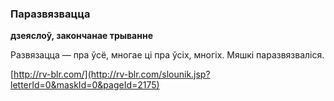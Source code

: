### Паразвязвацца
**дзеяслоў, закончанае трыванне**

Развязацца — пра ўсё, многае ці пра ўсіх, многіх. Мяшкі паразвязваліся.

<a rel="author">[http://rv-blr.com/](http://rv-blr.com/slounik.jsp?letterId=0&maskId=0&pageId=2175)</a>
